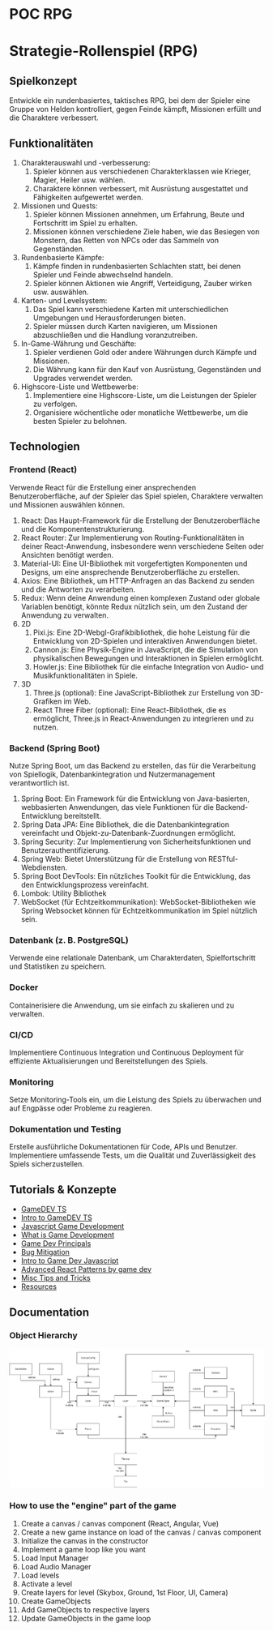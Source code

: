 # POC RPG

# Strategie-Rollenspiel (RPG)

## Spielkonzept

Entwickle ein rundenbasiertes, taktisches RPG, bei dem der Spieler eine Gruppe von Helden kontrolliert, gegen Feinde
kämpft, Missionen erfüllt und die Charaktere verbessert.

## Funktionalitäten

1. Charakterauswahl und -verbesserung:
    1. Spieler können aus verschiedenen Charakterklassen wie Krieger, Magier, Heiler usw. wählen.
    2. Charaktere können verbessert, mit Ausrüstung ausgestattet und Fähigkeiten aufgewertet werden.
2. Missionen und Quests:
    1. Spieler können Missionen annehmen, um Erfahrung, Beute und Fortschritt im Spiel zu erhalten.
    2. Missionen können verschiedene Ziele haben, wie das Besiegen von Monstern, das Retten von NPCs oder das Sammeln
       von Gegenständen.
3. Rundenbasierte Kämpfe:
    1. Kämpfe finden in rundenbasierten Schlachten statt, bei denen Spieler und Feinde abwechselnd handeln.
    2. Spieler können Aktionen wie Angriff, Verteidigung, Zauber wirken usw. auswählen.
4. Karten- und Levelsystem:
    1. Das Spiel kann verschiedene Karten mit unterschiedlichen Umgebungen und Herausforderungen bieten.
    2. Spieler müssen durch Karten navigieren, um Missionen abzuschließen und die Handlung voranzutreiben.
5. In-Game-Währung und Geschäfte:
    1. Spieler verdienen Gold oder andere Währungen durch Kämpfe und Missionen.
    2. Die Währung kann für den Kauf von Ausrüstung, Gegenständen und Upgrades verwendet werden.
6. Highscore-Liste und Wettbewerbe:
    1. Implementiere eine Highscore-Liste, um die Leistungen der Spieler zu verfolgen.
    2. Organisiere wöchentliche oder monatliche Wettbewerbe, um die besten Spieler zu belohnen.

## Technologien

### Frontend (React)

Verwende React für die Erstellung einer ansprechenden Benutzeroberfläche, auf der Spieler das Spiel spielen, Charaktere
verwalten und Missionen auswählen können.

1. React: Das Haupt-Framework für die Erstellung der Benutzeroberfläche und die Komponentenstrukturierung.
2. React Router: Zur Implementierung von Routing-Funktionalitäten in deiner React-Anwendung, insbesondere wenn
   verschiedene Seiten oder Ansichten benötigt werden.
3. Material-UI: Eine UI-Bibliothek mit vorgefertigten Komponenten und Designs, um eine ansprechende Benutzeroberfläche
   zu erstellen.
4. Axios: Eine Bibliothek, um HTTP-Anfragen an das Backend zu senden und die Antworten zu verarbeiten.
5. Redux: Wenn deine Anwendung einen komplexen Zustand oder globale Variablen benötigt, könnte Redux nützlich sein, um
   den Zustand der Anwendung zu verwalten.
6. 2D
    1. Pixi.js: Eine 2D-Webgl-Grafikbibliothek, die hohe Leistung für die Entwicklung von 2D-Spielen und interaktiven
       Anwendungen bietet.
    2. Cannon.js: Eine Physik-Engine in JavaScript, die die Simulation von physikalischen Bewegungen und Interaktionen
       in Spielen ermöglicht.
    3. Howler.js: Eine Bibliothek für die einfache Integration von Audio- und Musikfunktionalitäten in Spiele.
7. 3D
    1. Three.js (optional): Eine JavaScript-Bibliothek zur Erstellung von 3D-Grafiken im Web.
    2. React Three Fiber (optional): Eine React-Bibliothek, die es ermöglicht, Three.js in React-Anwendungen zu
       integrieren und zu nutzen.

### Backend (Spring Boot)

Nutze Spring Boot, um das Backend zu erstellen, das für die Verarbeitung von Spiellogik, Datenbankintegration und
Nutzermanagement verantwortlich ist.

1. Spring Boot: Ein Framework für die Entwicklung von Java-basierten, webbasierten Anwendungen, das viele Funktionen für
   die Backend-Entwicklung bereitstellt.
2. Spring Data JPA: Eine Bibliothek, die die Datenbankintegration vereinfacht und Objekt-zu-Datenbank-Zuordnungen
   ermöglicht.
3. Spring Security: Zur Implementierung von Sicherheitsfunktionen und Benutzerauthentifizierung.
4. Spring Web: Bietet Unterstützung für die Erstellung von RESTful-Webdiensten.
5. Spring Boot DevTools: Ein nützliches Toolkit für die Entwicklung, das den Entwicklungsprozess vereinfacht.
6. Lombok: Utility Bibliothek
7. WebSocket (für Echtzeitkommunikation): WebSocket-Bibliotheken wie Spring Websocket können für Echtzeitkommunikation
   im Spiel nützlich sein.

### Datenbank (z. B. PostgreSQL)

Verwende eine relationale Datenbank, um Charakterdaten, Spielfortschritt und Statistiken zu speichern.

### Docker

Containerisiere die Anwendung, um sie einfach zu skalieren und zu verwalten.

### CI/CD

Implementiere Continuous Integration und Continuous Deployment für effiziente Aktualisierungen und Bereitstellungen des
Spiels.

### Monitoring

Setze Monitoring-Tools ein, um die Leistung des Spiels zu überwachen und auf Engpässe oder Probleme zu reagieren.

### Dokumentation und Testing

Erstelle ausführliche Dokumentationen für Code, APIs und Benutzer. Implementiere umfassende Tests, um die Qualität und
Zuverlässigkeit des Spiels sicherzustellen.

## Tutorials & Konzepte

- [GameDEV TS](https://javascript.plainenglish.io/gamedev-patterns-and-algorithms-in-action-with-typescript-d29b913858e)
- [Intro to GameDEV TS](https://nosleepjavascript.com/intro-to-gamedev/)
- [Javascript Game Development](https://www.freecodecamp.org/news/learn-javascript-game-development-full-course/)
- [What is Game Development](https://www.freecodecamp.org/news/what-is-game-development/)
- [Game Dev Principals](https://www.freecodecamp.org/news/learn-game-design-principles-from-valve-portal-developers/)
- [Bug Mitigation](https://www.freecodecamp.org/news/how-to-write-fewer-bugs-tips-for-game-developers-82e3d742f6f7/)
- [Intro to Game Dev Javascript](https://www.freecodecamp.org/news/intro-to-game-development-with-javascript/)
- [Advanced React Patterns by game dev](https://www.freecodecamp.org/news/learn-advanced-react-patterns-by-developing-a-game-with-sprite-animation-5dc072886975/)
- [Misc Tips and Tricks](https://www.gamedev.net/forums/topic/711769-learning-typescript/)
- [Resources](https://github.com/stevinz/awesome-game-engine-dev#javascript)

## Documentation

### Object Hierarchy

![Object Hierarchy.drawio.png](docs%2FObject%20Hierarchy.drawio.png)

### How to use the "engine" part of the game

1. Create a canvas / canvas component (React, Angular, Vue)
2. Create a new game instance on load of the canvas / canvas component
3. Initialize the canvas in the constructor
4. Implement a game loop like you want
5. Load Input Manager
6. Load Audio Manager
7. Load levels
8. Activate a level
9. Create layers for level (Skybox, Ground, 1st Floor, UI, Camera)
10. Create GameObjects
11. Add GameObjects to respective layers
12. Update GameObjects in the game loop
